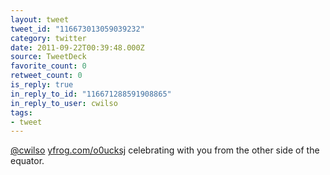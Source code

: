 ```yaml
---
layout: tweet
tweet_id: "116673013059039232"
category: twitter
date: 2011-09-22T00:39:48.000Z
source: TweetDeck
favorite_count: 0
retweet_count: 0
is_reply: true
in_reply_to_id: "116671288591908865"
in_reply_to_user: cwilso
tags:
- tweet
---
```


[@cwilso](https://twitter.com/@cwilso) [yfrog.com/o0ucksj](http://yfrog.com/o0ucksj) celebrating with you from the other side of the equator.
